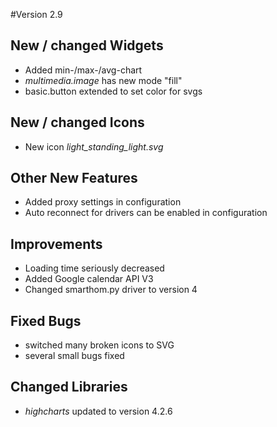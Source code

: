 #Version 2.9

## New / changed Widgets
- Added min-/max-/avg-chart
- _multimedia.image_ has new mode "fill"
- basic.button extended to set color for svgs

## New / changed Icons
- New icon _light_standing_light.svg_

## Other New Features
- Added proxy settings in configuration
- Auto reconnect for drivers can be enabled in configuration

## Improvements
- Loading time seriously decreased
- Added Google calendar API V3
- Changed smarthom.py driver to version 4

## Fixed Bugs
- switched many broken icons to SVG
- several small bugs fixed

## Changed Libraries
- _highcharts_ updated to version 4.2.6
